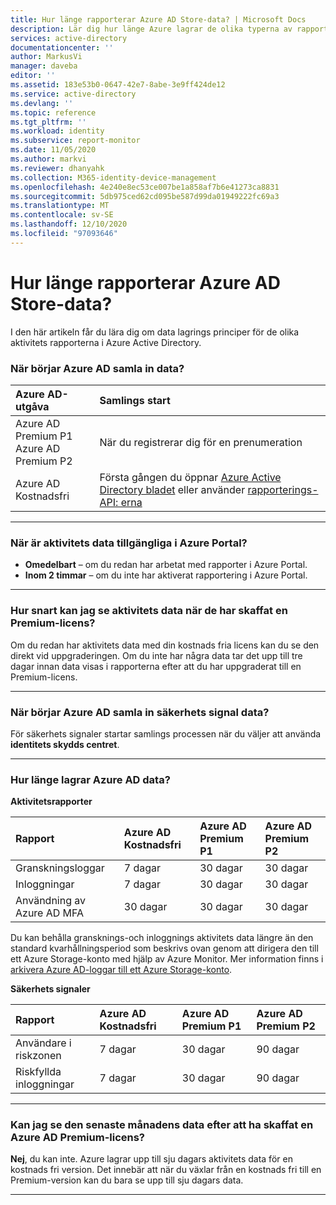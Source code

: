 ```yaml
---
title: Hur länge rapporterar Azure AD Store-data? | Microsoft Docs
description: Lär dig hur länge Azure lagrar de olika typerna av rapporterings data.
services: active-directory
documentationcenter: ''
author: MarkusVi
manager: daveba
editor: ''
ms.assetid: 183e53b0-0647-42e7-8abe-3e9ff424de12
ms.service: active-directory
ms.devlang: ''
ms.topic: reference
ms.tgt_pltfrm: ''
ms.workload: identity
ms.subservice: report-monitor
ms.date: 11/05/2020
ms.author: markvi
ms.reviewer: dhanyahk
ms.collection: M365-identity-device-management
ms.openlocfilehash: 4e240e8ec53ce007be1a858af7b6e41273ca8831
ms.sourcegitcommit: 5db975ced62cd095be587d99da01949222fc69a3
ms.translationtype: MT
ms.contentlocale: sv-SE
ms.lasthandoff: 12/10/2020
ms.locfileid: "97093646"
---
```

# <a name="how-long-does-azure-ad-store-reporting-data"></a>Hur länge rapporterar Azure AD Store-data?


I den här artikeln får du lära dig om data lagrings principer för de olika aktivitets rapporterna i Azure Active Directory. 

### <a name="when-does-azure-ad-start-collecting-data"></a>När börjar Azure AD samla in data?

| Azure AD-utgåva | Samlings start |
| :--              | :--   |
| Azure AD Premium P1 <br /> Azure AD Premium P2 | När du registrerar dig för en prenumeration |
| Azure AD Kostnadsfri| Första gången du öppnar [Azure Active Directory bladet](https://ms.portal.azure.com/#blade/Microsoft_AAD_IAM/ActiveDirectoryMenuBlade/Overview) eller använder [rapporterings-API: erna](./overview-reports.md)  |

---

### <a name="when-is-the-activity-data-available-in-the-azure-portal"></a>När är aktivitets data tillgängliga i Azure Portal?

- **Omedelbart** – om du redan har arbetat med rapporter i Azure Portal.
- **Inom 2 timmar** – om du inte har aktiverat rapportering i Azure Portal.

---

### <a name="how-soon-can-i-see-activities-data-after-getting-a-premium-license"></a>Hur snart kan jag se aktivitets data när de har skaffat en Premium-licens?

Om du redan har aktivitets data med din kostnads fria licens kan du se den direkt vid uppgraderingen. Om du inte har några data tar det upp till tre dagar innan data visas i rapporterna efter att du har uppgraderat till en Premium-licens.

---

### <a name="when-does-azure-ad-start-collecting-security-signal-data"></a>När börjar Azure AD samla in säkerhets signal data?  

För säkerhets signaler startar samlings processen när du väljer att använda **identitets skydds centret**. 

---

### <a name="how-long-does-azure-ad-store-the-data"></a>Hur länge lagrar Azure AD data?

**Aktivitetsrapporter**    

| Rapport                 | Azure AD Kostnadsfri | Azure AD Premium P1 | Azure AD Premium P2 |
| :--                    | :--           | :--                 | :--                 |
| Granskningsloggar             | 7 dagar        | 30 dagar             | 30 dagar             |
| Inloggningar               | 7 dagar        | 30 dagar             | 30 dagar             |
| Användning av Azure AD MFA        | 30 dagar       | 30 dagar             | 30 dagar             |

Du kan behålla gransknings-och inloggnings aktivitets data längre än den standard kvarhållningsperiod som beskrivs ovan genom att dirigera den till ett Azure Storage-konto med hjälp av Azure Monitor. Mer information finns i [arkivera Azure AD-loggar till ett Azure Storage-konto](quickstart-azure-monitor-route-logs-to-storage-account.md).

**Säkerhets signaler**

| Rapport         | Azure AD Kostnadsfri | Azure AD Premium P1 | Azure AD Premium P2 |
| :--            | :--           | :--                 | :--                 |
| Användare i riskzonen  | 7 dagar        | 30 dagar             | 90 dagar             |
| Riskfyllda inloggningar | 7 dagar        | 30 dagar             | 90 dagar             |

---

### <a name="can-i-see-last-months-data-after-getting-an-azure-ad-premium-license"></a>Kan jag se den senaste månadens data efter att ha skaffat en Azure AD Premium-licens?

**Nej**, du kan inte. Azure lagrar upp till sju dagars aktivitets data för en kostnads fri version. Det innebär att när du växlar från en kostnads fri till en Premium-version kan du bara se upp till sju dagars data.

---
